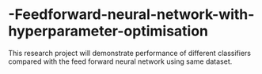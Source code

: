 # -Feedforward-neural-network-with-hyperparameter-optimisation
This research project will demonstrate performance of different classifiers compared with the feed forward neural network using same dataset.
